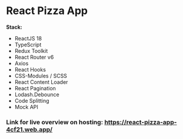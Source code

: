 # React Pizza App

**Stack:**

- ReactJS 18
- TypeScript
- Redux Toolkit
- React Router v6
- Axios
- React Hooks
- CSS-Modules / SCSS
- React Content Loader
- React Pagination
- Lodash.Debounce
- Code Splitting
- Mock API

### Link for live overview on hosting: https://react-pizza-app-4cf21.web.app/
